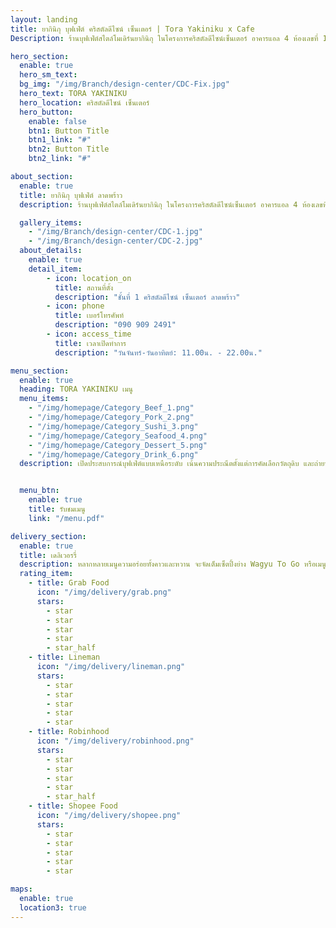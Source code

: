 ```yaml
---
layout: landing
title: ยากินิกุ บุฟเฟ่ต์ คริสตัลดีไซน์ เซ็นเตอร์ | Tora Yakiniku x Cafe
Description: ร้านบุฟเฟ่ต์สไตล์โมเดิร์นยากินิกุ ในโครงการคริสตัลดีไซน์เซ็นเตอร์ อาคารแอล 4 ห้องเลขที่ 1001-1004 (เป็นสาขาที่ 3) ที่เปิดบริการตั้งแต่ปี 2565

hero_section:
  enable: true
  hero_sm_text: 
  bg_img: "/img/Branch/design-center/CDC-Fix.jpg"
  hero_text: TORA YAKINIKU
  hero_location: คริสตัลดีไซน์ เซ็นเตอร์
  hero_button:
    enable: false
    btn1: Button Title
    btn1_link: "#"
    btn2: Button Title
    btn2_link: "#"

about_section:
  enable: true
  title: ยากินิกุ บุฟเฟ่ต์ ลาดพร้าว 
  description: ร้านบุฟเฟ่ต์สไตล์โมเดิร์นยากินิกุ ในโครงการคริสตัลดีไซน์เซ็นเตอร์ อาคารแอล 4 ห้องเลขที่ 1001-1004 (เป็นสาขาที่ 3) ที่เปิดบริการตั้งแต่ปี 2565 มีทั้งหมด 14 โต๊ะ รองรับลูกค้าได้สูงสุด 60 ที่นั่ง โครงการตั้งอยู่ติดถนนประดิษฐ์มนูธรรม เลียบทางด่วน-รามอินทรา

  gallery_items:
    - "/img/Branch/design-center/CDC-1.jpg"
    - "/img/Branch/design-center/CDC-2.jpg"
  about_details:
    enable: true
    detail_item:
        - icon: location_on
          title: สถานที่ตั้ง
          description: "ชั้นที่ 1 คริสตัลดีไซน์ เซ็นเตอร์ ลาดพร้าว"
        - icon: phone
          title: เบอร์โทรศัพท์
          description: "090 909 2491"
        - icon: access_time
          title: เวลาเปิดทำการ
          description: "วันจันทร์-วันอาทิตย์: 11.00น. - 22.00น."

menu_section:
  enable: true
  heading: TORA YAKINIKU เมนู
  menu_items:
    - "/img/homepage/Category_Beef_1.png"
    - "/img/homepage/Category_Pork_2.png"
    - "/img/homepage/Category_Sushi_3.png"
    - "/img/homepage/Category_Seafood_4.png"
    - "/img/homepage/Category_Dessert_5.png"
    - "/img/homepage/Category_Drink_6.png"
  description: เปิดประสบการณ์บุฟเฟ่ต์แบบเหนือระดับ เน้นความประณีตตั้งแต่การคัดเลือกวัตถุดิบ และถ่ายทอดผ่านฝีมือเชฟและปาตีซีเย เพื่อให้อาหารทุกจานเป็นส่วนนึงในช่วงเวลาพิเศษของคุณ


  menu_btn:
    enable: true
    title: รับชมเมนู
    link: "/menu.pdf"

delivery_section:
  enable: true
  title: เดลิเวอรรี่
  description: หลากหลายเมนูความอร่อยทั้งคาวและหวาน จะจัดเต็มเซ็ตปิ้งย่าง Wagyu To Go หรือเมนูพร้อมทาน ทั้ง Sushi, Sashimi, Donburi, Premium Box ในราคาพิเศษสุดคุ้ม อิ่มคุ้มได้ทุกที่ไม่ว่าจะบ้านหรือออฟฟิศ สามารถ Search ร้าน TORA Yakiniku x Cafe ได้ตามแอปเหล่านี้ มีโปรโมชั่นต่างกันตามผู้ให้บริการแต่ละราย เลือกได้ตามที่สะดวก
  rating_item:
    - title: Grab Food
      icon: "/img/delivery/grab.png"
      stars:
        - star
        - star
        - star
        - star
        - star_half
    - title: Lineman
      icon: "/img/delivery/lineman.png"
      stars:
        - star
        - star
        - star
        - star
        - star
    - title: Robinhood
      icon: "/img/delivery/robinhood.png"
      stars:
        - star
        - star
        - star
        - star
        - star_half
    - title: Shopee Food
      icon: "/img/delivery/shopee.png"
      stars:
        - star
        - star
        - star
        - star
        - star

maps:
  enable: true
  location3: true
---
```

